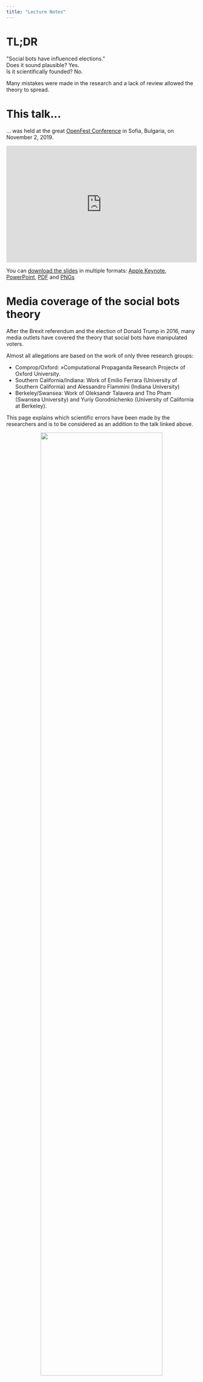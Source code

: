 ```yaml
---
title: "Lecture Notes"
---
```


# TL;DR

"Social bots have influenced elections."  
Does it sound plausible? Yes.  
Is it scientifically founded? No.

Many mistakes were made in the research and a lack of review allowed the theory to spread.

# This talk...

… was held at the great [OpenFest Conference](https://www.openfest.org/2019/en/full-schedule/#lecture-515) in Sofia, Bulgaria, on November 2, 2019.

<div style="position:relative; padding-bottom:56.25%; padding-top:25px; height:0; margin:auto; width:100%; width:min(100%,max(560px,62%))">
	<iframe style="position:absolute; top:0; left:0; width:100%; height:100%;" src="https://www.youtube.com/embed/vyTmczjwFRE?start=99" frameborder="0" allow="accelerometer; autoplay; encrypted-media; gyroscope; picture-in-picture" allowfullscreen></iframe>
</div>

You can [download the slides](https://github.com/MichaelKreil/openbots/tree/master/slides) in multiple formats: [Apple Keynote](https://github.com/MichaelKreil/openbots/raw/master/slides/slides.key.zip), [PowerPoint](https://github.com/MichaelKreil/openbots/raw/master/slides/slides.pptx), [PDF](https://github.com/MichaelKreil/openbots/raw/master/slides/slides.pdf) and [PNGs](https://github.com/MichaelKreil/openbots/tree/master/slides/slides_png)

# Media coverage of the social bots theory

After the Brexit referendum and the election of Donald Trump in 2016, many media outlets have covered the theory that social bots have manipulated voters.

Almost all allegations are based on the work of only three research groups:

* Comprop/Oxford: »Computational Propaganda Research Project« of Oxford University.
* Southern California/Indiana: Work of Emilio Ferrara (University of Southern California) and Alessandro Flammini (Indiana University)
* Berkeley/Swansea: Work of Oleksandr Talavera and Tho Pham (Swansea University) and Yuriy Gorodnichenko (University of California at Berkeley).

This page explains which scientific errors have been made by the researchers and is to be considered as an addition to the talk linked above.

<p align="center"><img src="https://github.com/MichaelKreil/openbots/raw/master/graphics/articles_mk-01.png" width="80%"/></p>

*download the list of articles as [TSV](https://github.com/MichaelKreil/openbots/raw/master/data/media/media_coverage.tsv) or [Excel](https://github.com/MichaelKreil/openbots/raw/master/data/media/media_coverage.xlsx)<!-- and play with the [interactive version](https://data.info.graphics/blog/2018/12/21/social-bot-research-is-flawed/)-->*

# Research team: Comprop/Oxford

["The Computational Propaganda Project"](https://comprop.oii.ox.ac.uk) of the Oxford Internet Institute is the most widely used source of the claim that Social Bots manipulate voter opinion.
In particular, the work of Bence Kollanyi and Philip N. Howard focuses on the [Brexit referendum](https://comprop.oii.ox.ac.uk/research/working-papers/bots-strongerin-and-brexit-computational-propaganda-during-the-uk-eu-referendum/) ([PDF](http://blogs.oii.ox.ac.uk/politicalbots/wp-content/uploads/sites/89/2016/06/COMPROP-2016-1.pdf)), the [First](https://comprop.oii.ox.ac.uk/research/working-papers/bots-and-automation-over-twitter-during-the-first-u-s-presidential-debate/) ([PDF](http://blogs.oii.ox.ac.uk/politicalbots/wp-content/uploads/sites/89/2016/10/Data-Memo-First-Presidential-Debate.pdf)), [Second](https://comprop.oii.ox.ac.uk/research/working-papers/bots-and-automation-over-twitter-during-the-second-u-s-presidential-debate/) ([PDF](http://blogs.oii.ox.ac.uk/politicalbots/wp-content/uploads/sites/89/2016/10/Data-Memo-Second-Presidential-Debate.pdf)) and [Third](https://comprop.oii.ox.ac.uk/research/working-papers/bots-and-automation-over-twitter-during-the-third-u-s-presidential-debate/) ([PDF](https://comprop.oii.ox.ac.uk/research/working-papers/bots-and-automation-over-twitter-during-the-third-u-s-presidential-debate/)) U.S. Presidential Debate and the [U.S. Election](https://comprop.oii.ox.ac.uk/research/working-papers/bots-and-automation-over-twitter-during-the-u-s-election/) ([PDF](http://blogs.oii.ox.ac.uk/politicalbots/wp-content/uploads/sites/89/2016/11/Data-Memo-US-Election.pdf))

## Understanding the method

According to this research team, the central criterion used to detect social bots is:

> We define a high level of automation as accounts that post at least 50 times a day using one of these election-related hashtags[…]

This criterion is a pure assertion and has never been scientifically tested. 50 tweets per day is a number of posts that can be easily achieved by a human: Automation is not necessary to reach that amount. A lot of accounts tweet more than 50 tweets per day, including journalist [Glenn Greenwald](https://twitter.com/ggreenwald) (50.2 tweets/day), author [Cory Doctorow](https://twitter.com/doctorow) (142.2 tweets/day) or member of the German parliament [Johannes Kahrs](https://twitter.com/kahrs) (up to 300 tweets/day).

## Verifying the method

The simplest way to verify this method is to apply it to a group of users that are certified to not be social bots. In this case we can use verified accounts. Verified accounts have gone through a strict process that allows Twitter to certify that account holders – companies, media outlets, celebrities – have proven their identity.

I scanned Twitter to find a sample of around 300'000 verified Twitter accounts. Then I scanned all the tweets published by these accounts during a period of 9 days between 2018-11-20 00:00:00 and 2018-11-29 00:00:00.

Of 306'954 verified accounts, 4'475 published 450 tweets or more in these 9 days, thus meeting the criterion of 50 tweets per day. This means that, when the Comprop/Oxford method is applied, 1.46% of these verified accounts are categorised as social bots.

The Comprop/Oxford research used the same method on all Twitter accounts that tweeted with hashtags related to the US elections. One would expect that among those accounts, the amount of social bots is higher than in a pool that consists exclusively of verified users. The result of their research, however, is that only 0.11% of the accounts that tweeted with hashtags related to the US election are social bots (see [page 4](http://blogs.oii.ox.ac.uk/politicalbots/wp-content/uploads/sites/89/2016/11/Data-Memo-US-Election.pdf)) – a number which is much lower than the results produced when the method is applied to the verified accounts.

Why should there be more social bots among users that have been verified by Twitter than among accounts tweeting about elections? There is no other scientific explanation for these results than a flaw in the method itself.

While the Comprop/Oxford paper cites these numbers of accounts categorised as social bots, its main focus is the number of tweets that are categorised as published by a social bot. Still using the test group consisting of verified accounts, I obtained the result that 30.7% (4.1m of 13.3m) of the tweets were published by so-called social bots. On [page 3](http://blogs.oii.ox.ac.uk/politicalbots/wp-content/uploads/sites/89/2016/11/Data-Memo-US-Election.pdf) of the Comprop/Oxford publication, the researchers claim that 17.9% of all tweets published during the US election were generated by automated accounts. Here again, according to this method, there would be more tweets published by social bots among verified accounts than among US elections tweets.

You can verify my results by using the [code](https://github.com/MichaelKreil/openbots/tree/master/code/comprop_oxford) and the [data](https://github.com/MichaelKreil/openbots/tree/master/code/comprop_oxford) published in this [GitHub repository](https://github.com/MichaelKreil/openbots).

# Research team: South California/Indiana

The results produced by the research team of South California/Indiana are strongly diverging from the results of the Comprop/Oxford team. While the latter claims that **0.1%** of Twitter accounts using US elections related hashtags are automated, [the South California/Indiana claims](https://firstmonday.org/article/view/7090/5653) that they found an even higher amount of bots: **14.4%**! This is about 140 times more than the results obtained by the Comprop/Oxford team.

Their method uses machine learning (papers: [arXiv:1602.00975](https://arxiv.org/abs/1602.00975), [arXiv:1703.03107](https://arxiv.org/abs/1703.03107)).

> To train our system we initially used a publicly available dataset consisting of 15K manually verified Twitter bots identified via a honeypot approach (Lee, Eoff, and Caver- lee 2011) and 16K verified human accounts.

## Spam accounts are not bots

For this research the team used a training data set which they call “verified Twitter bots”. The origin of this data set is another research paper that doesn’t use the term bots, but "[content polluters](https://pdfs.semanticscholar.org/b433/9952a73914dc7eacf3b8e4c78ce9a5aa9502.pdf)", described as “spammers”, “malware disseminators” and other similar accounts. Twitter bots and content polluters are two very different terms, and it is scientifically wrong to simply reframe a data set.

In short: The South California/Indiana researchers seemingly trained a system to detect spam and malware accounts instead of social bots. That is a distinction that is very important to be made.

## Verifying the method

Test the social bot detection tool (“Botometer”) produced by the California/Indiana research team here: [botometer.iuni.iu.edu](https://botometer.iuni.iu.edu)

### US congress
When I tested this tool in April 2018, about half of US Congress members present on Twitter were classified as bots by the tool produced by the South California/Indiana team:

<p align="center"><img src="https://github.com/MichaelKreil/openbots/raw/master/graphics/congress_mk-01.png" width="80%"/></p>

*download the [raw data as JSON](https://github.com/MichaelKreil/openbots/raw/master/data/southcalifornia_indiana/botometer_congress.json)<!-- and play with the [interactive version](https://data.info.graphics/blog/2018/12/21/social-bot-research-is-flawed/)-->*

### Other examples

I have collected examples of the misclassification of various groups of people by this tool in a [Twitter thread](https://twitter.com/MichaelKreil/status/1125025823868760065).

- **10.5%** of NASA-related accounts are **misclassified** as bots ([Twitter list](https://twitter.com/USAGov/lists/nasa/members), [results](https://github.com/MichaelKreil/openbots/raw/master/data/southcalifornia_indiana/USAGov_list_nasa.tsv), [raw data](https://github.com/MichaelKreil/openbots/raw/master/data/southcalifornia_indiana/USAGov_list_nasa.ndjson.gz))
- **12%** of Nobel Prize Laureates are **misclassified** as bots ([Twitter list](https://twitter.com/nobelprize/lists/nobel-laureates/members), [results](https://github.com/MichaelKreil/openbots/raw/master/data/southcalifornia_indiana/NobelPrize_list_nobel-laureates.tsv), [raw data](https://github.com/MichaelKreil/openbots/raw/master/data/southcalifornia_indiana/NobelPrize_list_nobel-laureates.ndjson.gz))
- **14%** of female directors are **misclassified** as bots ([Twitter list](https://twitter.com/TheDirectorList/lists/women-directors/members), [results](https://github.com/MichaelKreil/openbots/raw/master/data/southcalifornia_indiana/TheDirectorList_list_women-directors.tsv), [raw data](https://github.com/MichaelKreil/openbots/raw/master/data/southcalifornia_indiana/TheDirectorList_list_women-directors.ndjson.gz))
- **17.7%** of Reuters journalists are **misclassified** as bots ([Twitter list](https://twitter.com/Reuters/lists/all-journos-list-1/members), [results](https://github.com/MichaelKreil/openbots/raw/master/data/southcalifornia_indiana/Reuters_list_all-journos-list-1.tsv), [raw data](https://github.com/MichaelKreil/openbots/raw/master/data/southcalifornia_indiana/Reuters_list_all-journos-list-1.ndjson.gz))
- **21.9%** of staff members of UN Women are **misclassified** as bots ([Twitter list](https://twitter.com/UN_Women/lists/un-women-staff-on-twitter/members), [results](https://github.com/MichaelKreil/openbots/raw/master/data/southcalifornia_indiana/UN_Women_list_un-women-staff-on-twitter.tsv), [raw data](https://github.com/MichaelKreil/openbots/raw/master/data/southcalifornia_indiana/UN_Women_list_un-women-staff-on-twitter.ndjson.gz))
- **35.9%** of the staff of german news agency "dpa" are **misclassified** as bots ([Twitter list](https://twitter.com/dpa/lists/dpa-mitarbeiter/members), [results](https://github.com/MichaelKreil/openbots/raw/master/data/southcalifornia_indiana/dpa_list_dpa-mitarbeiter.tsv), [raw data](https://github.com/MichaelKreil/openbots/raw/master/data/southcalifornia_indiana/dpa_list_dpa-mitarbeiter.ndjson.gz))
- **36%** of known bots by New Scientist are **misclassified** as humans ([Twitter list](https://twitter.com/newscientist/lists/twitterbots/members), [results](https://github.com/MichaelKreil/openbots/raw/master/data/southcalifornia_indiana/newscientist_list_twitterbots.tsv), [raw data](https://github.com/MichaelKreil/openbots/raw/master/data/southcalifornia_indiana/newscientist_list_twitterbots.ndjson.gz))
- **60.7%** of the bots collected by [Botwiki](https://botwiki.org/bots/) are **misclassified** as humans ([results](https://github.com/MichaelKreil/openbots/raw/master/data/southcalifornia_indiana/file_bots.tsv), [raw data](https://github.com/MichaelKreil/openbots/raw/master/data/southcalifornia_indiana/file_bots.ndjson.gz))

### Reverse engineering

The Botometer is not a scientific instrument, yet many scientists base their research on its results. All those papers are thus based on a tool with unacceptably high error rates. This makes all these research papers invalid.

One of these research papers is:  
Tobias R. Keller & Ulrike Klinger (2019) Social Bots in Election Campaigns: Theoretical, Empirical, and Methodological Implications, Political Communication, 36:1, 171-189, DOI: [10.1080/10584609.2018.1526238](https://doi.org/10.1080/10584609.2018.1526238)

In this case the researchers scraped 600'000 to 800'000 Twitter accounts following the seven major political parties in Germany. They then proceeded to check every account with the Botometer API, which led to the conclusion, that 7.1% to 9.9% of these accounts are bots.

I reproduced the work of this research group in order to get the list of accounts they claim to be social bots. These many data points allow us to reverse engineer the Botometer algorithm using Dimension Reduction ([UMAP](https://github.com/lmcinnes/umap)):

<p align="center"><img src="https://github.com/MichaelKreil/openbots/raw/master/graphics/reverse_engineering_botometer.png" width="80%"/></p>

*You can find [this tool](https://michaelkreil.github.io/reverse_engineering_botometer/) and the [code](https://github.com/MichaelKreil/reverse_engineering_botometer) online.*

Generally speaking, accounts were misclassified as social bots if they:
- sent only one tweet, e.g. people who have tried Twitter once, but never used it again,
- have been inactive for a long period of time, e.g. people who have left Twitter,
- are not mentioned by other accounts, e.g. people whose tweets don’t generate replies.

Accounts with one of these properties represent the vast majority of misclassified accounts. However, none of these properties prove that these accounts are social bots.

Interestingly, this issue is reflected in a reproducible flaw of the Botometer: If one creates a new Twitter account and send only one tweet, this account will immediately be classified as a social bot by this tool.

## Studies of other researchers using botometer

- [Cannabis Surveillance With Twitter Data: Emerging Topics and Social Bots.](https://doi.org/10.2105/AJPH.2019.305461)
- [Social Bots in Election Campaigns: Theoretical, Empirical, and Methodological Implications](https://doi.org/10.1080/10584609.2018.1526238)

## Summary

Botometer is a *blackbox algorithm* that classifies people as bots and can thus delegitimise the cause of entire movements.

# Research team: Berkeley/Swansea

## Overview
See the [blog post of Mike Hearn](https://blog.plan99.net/did-russian-bots-impact-brexit-ad66f08c014a):

> It is the most irresponsible abuse of maths I’ve seen for a long time.

## "Measuring" the influence of social bots

In their [paper](https://ideas.repec.org/p/swn/wpaper/2018-01.html) ([PDF](https://rahwebdav.swan.ac.uk/repec/pdf/WP2018-01.pdf)) *"Social media, sentiment and public opinions: Evidence from #Brexit and #USElection"* this research team claims that social bots had an influence on the elections they focused on. According to this research, during the Brexit referendum, social bots allegedly shifted the results of the vote by 1.76 percentage points towards "leave", and in the 2016 US elections, by 3.23 percentage points towards Trump. (pages 19-20)

How was this result obtained? In section 2.5 (page 10) the researchers claim to find a correlation between election results and the amounts of tweets using various political hashtags. This correlation is logical as many Twitter users are also voters. The political opinions of voters are directly reflected by the political opinions expressed on Twitter.

The research team of Berkeley/Swansea calculated the correlation between selected hashtags and the results of the Brexit and US elections (see Figure 5 on page 30), claiming that the content of tweets is influencing votes. They interpreted the results as a proof that those tweets influenced the election results, instead of considering the simpler explanation: Tweets reflect the existing political opinions of the people who publish the tweets. Correlation doesn’t mean causality!

# Other research teams

## Birmingham

Sasha Talavera, Professor of Financial Economics at the University of Birmingham, claims that Scottish politician [Nicola Sturgeon ‘has 73,000 fake Twitter followers’](https://www.thetimes.co.uk/edition/scotland/nicola-sturgeon-has-73-000-fake-twitter-followers-says-university-study-7ldz322lr). He defines social bots as ["users with exactly 8 digits in usernames"](https://twitter.com/SashaTalavera/status/1193963253438844928). Adding 8 digits to names of new users to create handles is the standard naming scheme for new users joining Twitter: 8 digits are a sign that a new user accepted the default that was proposed to them by Twitter, which is in no way a proof that a user is fake.

## The Nicholson Foundation; The Public Good Projects

The "Public Good Projects" published a study titled [Social Bots Likely Responsible for Majority of E-cig Marketing Messages](https://www.prnewswire.com/news-releases/socialbots-likely-responsible-for-majority-of-e-cig-marketing-messages-300937822.html). Large media outlets like the Wall Street Journal [covered this story](https://www.wsj.com/articles/congress-probes-bot-generated-social-media-messages-about-e-cigarettes-11571045405).

Amelia Howard had a [deeper look at this claim](https://threadreaderapp.com/thread/1184257476348260352.html) ([original Twitter thread](https://twitter.com/amelia_rh/status/1184257476348260352)) and came to the [conclusion](https://twitter.com/Amelia_RH/status/1184499335129632768?s=20):

> This myth of bot-dominated online vape advocacy is cut from whole cloth. But credible actors are spreading it & people who don't know better believe them. This is causing massive harm. Bad social science is just as dangerous as bad "hard" science.

# Counter-research

A research paper dismissing the social bots theory is currently being written by an academic research team and will be linked here as soon as it is public. You can also read the article I wrote on the topic with Florian Gallwitz of the University of Nuremberg in the German newspaper Tagesspiegel: [The "Social Bot" Fairy Tale](https://background.tagesspiegel.de/digitalisierung/the-social-bot-fairy-tale)
I am looking for other research on the topic: Please get in touch with me if you know other examples!

# Legislative Initiatives

Here are some legislative initiatives that were caused by the spreading of the flawed research on social bots.

## California
[The state of California passed a law](https://leginfo.legislature.ca.gov/faces/billTextClient.xhtml?bill_id=201720180SB1001) that forces people to disclose when they use bots for communication. [WIRED: "But upon deeper inspection, California’s bot bill is hollow."](https://www.wired.com/story/law-makes-bots-identify-themselves/)

## Germany

[German NGO LOAD e.V. gives an overview on Germany's new State Media Treaty (in German)](https://www.load-ev.de/2019/10/30/wir-brauchen-eine-faktenbasierte-digital-und-medienpolitik-regulierung-von-social-bots-im-neuen-medienstaatsvertrag/):

>  The draft of the State Media Treaty defines "social bots" [...] as follows:

> >  "Providers of telemedia services in social networks are obliged to indicate the use of automation when content or messages are created automatically by a computer program, provided that the user account used for this purpose has been made available for use by natural persons on the basis of its external appearance. The shared content or the message must be preceded or accompanied by a clearly legible indication that it has been automatically created and sent using a computer program controlling the user account. This provision applies not only if content and messages are generated automatically immediately before they are sent, but also if they are sent automatically using a pre-programmed content or message.

> This means that every account that has a profile picture showing a person (and probably a name that appears to belong to a person) and posts or tweets automatically is a "social bot". Aha. Does that mean that as soon as I schedule a tweet with Hootsuite, for example, because it should be tweeted at a specific time for some reason, I am a social bot?

(Original text in German, this is my unofficial translation.)

# Summary

Social Bot research is scientifically inaccurate on all levels.

In the last years the claim that "Social bots influenced elections" has spread widely. This theory can be fully explained by serious scientific mistakes made by researchers.

All the papers about social bots have to be reviewed again and have to be revoked if necessary.

This includes all other research from all other groups that have based their research on these flawed methods.

Do social bots exist? Probably.
However, there is no evidence that they exist in large numbers, have influenced elections in any way or caused any other sort of problems.

Other reasons must be considered as potential causes for the election of Donald Trump, Brexit, the rise of the AfD in Germany and other similar issues: Outdated electoral systems, gerrymandering, the crisis of media, an easier rise of social movements through social media, right-wing narratives, and especially racism as a mass phenomenon are among the contemporary dynamics that should be studied as possible explanations for the main political events of the last years.
